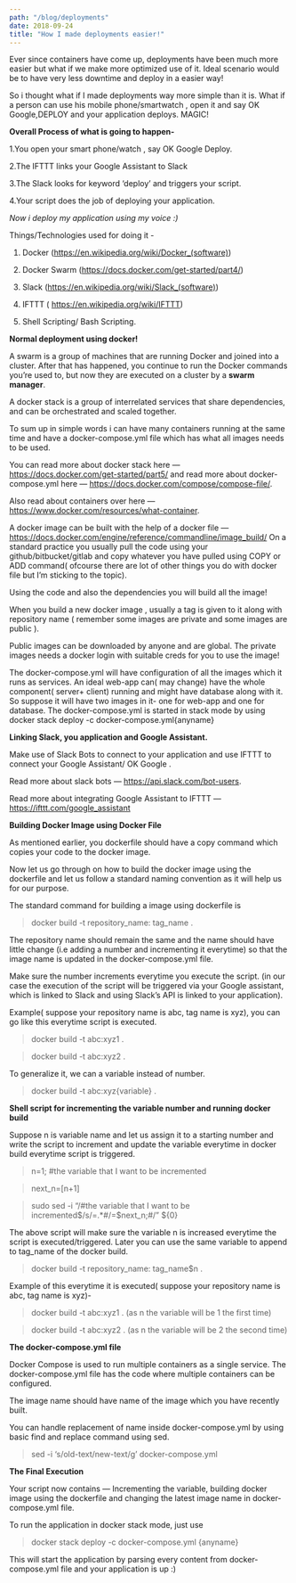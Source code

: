 ```yaml
---
path: "/blog/deployments"
date: 2018-09-24
title: "How I made deployments easier!"
---
```


Ever since containers have come up, deployments have been much more easier but what if we make more optimized use of it.
Ideal scenario would be to have very less downtime and deploy in a easier way!

So i thought what if I made deployments way more simple than it is.
What if a person can use his mobile phone/smartwatch , open it and say OK Google,DEPLOY and your application deploys. MAGIC!

**Overall Process of what is going to happen-**


1.You open your smart phone/watch , say OK Google Deploy.

2.The IFTTT links your Google Assistant to Slack

3.The Slack looks for keyword ‘deploy’ and triggers your script.

4.Your script does the job of deploying your application.

*Now i deploy my application using my voice :)*

Things/Technologies used for doing it -

1. Docker (https://en.wikipedia.org/wiki/Docker_(software))

2. Docker Swarm (https://docs.docker.com/get-started/part4/)

3. Slack (https://en.wikipedia.org/wiki/Slack_(software))

4. IFTTT ( https://en.wikipedia.org/wiki/IFTTT)

5. Shell Scripting/ Bash Scripting.

**Normal deployment using docker!**

A swarm is a group of machines that are running Docker and joined into a cluster. After that has happened, you continue to run the Docker commands you’re used to, but now they are executed on a cluster by a **swarm manager**.

A docker stack is a group of interrelated services that share dependencies, and can be orchestrated and scaled together.

To sum up in simple words i can have many containers running at the same time and have a docker-compose.yml file which has what all images needs to be used.

You can read more about docker stack here — https://docs.docker.com/get-started/part5/ and read more about docker-compose.yml here — https://docs.docker.com/compose/compose-file/.

Also read about containers over here — https://www.docker.com/resources/what-container.

A docker image can be built with the help of a docker file — https://docs.docker.com/engine/reference/commandline/image_build/
On a standard practice you usually pull the code using your github/bitbucket/gitlab and copy whatever you have pulled using COPY or ADD command( ofcourse there are lot of other things you do with docker file but I’m sticking to the topic).

Using the code and also the dependencies you will build all the image!

When you build a new docker image , usually a tag is given to it along with repository name ( remember some images are private and some images are public ).

Public images can be downloaded by anyone and are global. The private images needs a docker login with suitable creds for you to use the image!

The docker-compose.yml will have configuration of all the images which it runs as services.
An ideal web-app can( may change) have the whole component( server+ client) running and might have database along with it. So suppose it will have two images in it- one for web-app and one for database.
The docker-compose.yml is started in stack mode by using docker stack deploy -c docker-compose.yml{anyname}



**Linking Slack, you application and Google Assistant.**

Make use of Slack Bots to connect to your application and use IFTTT to connect your Google Assistant/ OK Google .

Read more about slack bots — https://api.slack.com/bot-users.

Read more about integrating Google Assistant to IFTTT — https://ifttt.com/google_assistant


**Building Docker Image using Docker File**

As mentioned earlier, you dockerfile should have a copy command which copies your code to the docker image.

Now let us go through on how to build the docker image using the dockerfile and let us follow a standard naming convention as it will help us for our purpose.

The standard command for building a image using dockerfile is
>docker build -t repository_name: tag_name .

The repository name should remain the same and the name should have little change (i.e adding a number and incrementing it everytime) so that the image name is updated in the docker-compose.yml file.

Make sure the number increments everytime you execute the script.
(in our case the execution of the script will be triggered via your Google assistant, which is linked to Slack and using Slack’s API is linked to your application).

Example( suppose your repository name is abc, tag name is xyz), you can go like this everytime script is 
executed.

>docker build -t abc:xyz1 .

>docker build -t abc:xyz2 .

To generalize it, we can a variable instead of number.
>docker build -t abc:xyz{variable} .

**Shell script for incrementing the variable number and running docker build**

Suppose n is variable name and let us assign it to a starting number and write the script to increment and update the variable everytime in docker build everytime script is triggered.

>n=1; #the variable that I want to be incremented

>next_n=$[$n+1]

>sudo sed -i “/#the variable that I want to be incremented$/s/=.*#/=$next_n;#/” ${0}

The above script will make sure the variable n is increased everytime the script is executed/triggered. 
Later you can use the same variable to append to tag_name of the docker build.

>docker build -t repository_name: tag_name$n .

Example of this everytime it is executed( suppose your repository name is abc, tag name is xyz)-

>docker build -t abc:xyz1 . (as n the variable will be 1 the first time)

>docker build -t abc:xyz2 . (as n the variable will be 2 the second time)


**The docker-compose.yml file**

Docker Compose is used to run multiple containers as a single service.
The docker-compose.yml file has the code where multiple containers can be configured.

The image name should have name of the image which you have recently built.

You can handle replacement of name inside docker-compose.yml by using basic find and replace command using sed.

>sed -i ‘s/old-text/new-text/g’ docker-compose.yml

**The Final Execution**

Your script now contains — Incrementing the variable, building docker image using the dockerfile and changing the latest image name in docker-compose.yml file.

To run the application in docker stack mode, just use

>docker stack deploy -c docker-compose.yml {anyname}

This will start the application by parsing every content from docker-compose.yml file and your application is up :)








 






